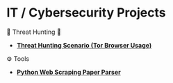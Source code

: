 # IT / Cybersecurity Projects

<!--⚠️ Vulnerability Management
- **[Vulnerability Management Program Implementation](https://github.com/alexshanoian/vulnerability-management-program)**
-->
🏹 Threat Hunting 🎯
- **[Threat Hunting Scenario (Tor Browser Usage)](https://github.com/alexshanoian/tor_threat_hunting)**

⚙️ Tools
- **[Python Web Scraping Paper Parser](https://github.com/alexshanoian/PaperScraper)**

<!-- - **[Programmatic Vulnerability Remediations (PowerShell and BASH)](https://github.com/alexshanoian/programmatic-vulnerability-remediations)**
-->
